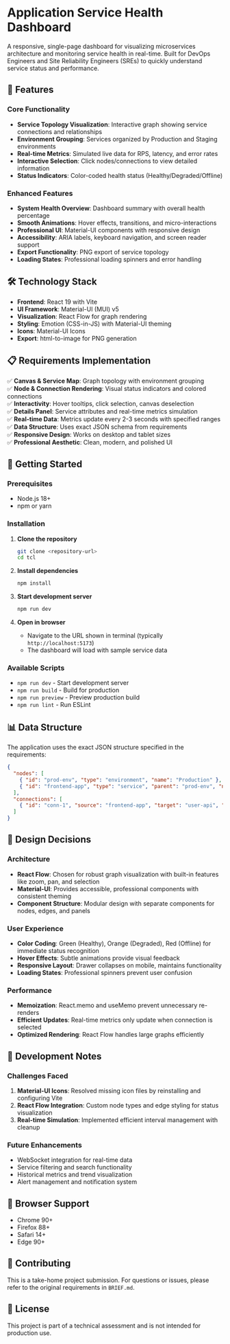 # Application Service Health Dashboard

A responsive, single-page dashboard for visualizing microservices architecture and monitoring service health in real-time. Built for DevOps Engineers and Site Reliability Engineers (SREs) to quickly understand service status and performance.

## 🚀 Features

### Core Functionality
- **Service Topology Visualization**: Interactive graph showing service connections and relationships
- **Environment Grouping**: Services organized by Production and Staging environments
- **Real-time Metrics**: Simulated live data for RPS, latency, and error rates
- **Interactive Selection**: Click nodes/connections to view detailed information
- **Status Indicators**: Color-coded health status (Healthy/Degraded/Offline)

### Enhanced Features
- **System Health Overview**: Dashboard summary with overall health percentage
- **Smooth Animations**: Hover effects, transitions, and micro-interactions
- **Professional UI**: Material-UI components with responsive design
- **Accessibility**: ARIA labels, keyboard navigation, and screen reader support
- **Export Functionality**: PNG export of service topology
- **Loading States**: Professional loading spinners and error handling

## 🛠️ Technology Stack

- **Frontend**: React 19 with Vite
- **UI Framework**: Material-UI (MUI) v5
- **Visualization**: React Flow for graph rendering
- **Styling**: Emotion (CSS-in-JS) with Material-UI theming
- **Icons**: Material-UI Icons
- **Export**: html-to-image for PNG generation

## 📋 Requirements Implementation

✅ **Canvas & Service Map**: Graph topology with environment grouping  
✅ **Node & Connection Rendering**: Visual status indicators and colored connections  
✅ **Interactivity**: Hover tooltips, click selection, canvas deselection  
✅ **Details Panel**: Service attributes and real-time metrics simulation  
✅ **Real-time Data**: Metrics update every 2-3 seconds with specified ranges  
✅ **Data Structure**: Uses exact JSON schema from requirements  
✅ **Responsive Design**: Works on desktop and tablet sizes  
✅ **Professional Aesthetic**: Clean, modern, and polished UI  

## 🚀 Getting Started

### Prerequisites
- Node.js 18+ 
- npm or yarn

### Installation

1. **Clone the repository**
   ```bash
   git clone <repository-url>
   cd tcl
   ```

2. **Install dependencies**
   ```bash
   npm install
   ```

3. **Start development server**
   ```bash
   npm run dev
   ```

4. **Open in browser**
   - Navigate to the URL shown in terminal (typically `http://localhost:5173`)
   - The dashboard will load with sample service data

### Available Scripts

- `npm run dev` - Start development server
- `npm run build` - Build for production
- `npm run preview` - Preview production build
- `npm run lint` - Run ESLint

## 📊 Data Structure

The application uses the exact JSON structure specified in the requirements:

```json
{
  "nodes": [
    { "id": "prod-env", "type": "environment", "name": "Production" },
    { "id": "frontend-app", "type": "service", "parent": "prod-env", "name": "React Frontend", "tech": "React", "version": "2.1.0", "status": "HEALTHY" }
  ],
  "connections": [
    { "id": "conn-1", "source": "frontend-app", "target": "user-api", "status": "HEALTHY" }
  ]
}
```

## 🎨 Design Decisions

### Architecture
- **React Flow**: Chosen for robust graph visualization with built-in features like zoom, pan, and selection
- **Material-UI**: Provides accessible, professional components with consistent theming
- **Component Structure**: Modular design with separate components for nodes, edges, and panels

### User Experience
- **Color Coding**: Green (Healthy), Orange (Degraded), Red (Offline) for immediate status recognition
- **Hover Effects**: Subtle animations provide visual feedback
- **Responsive Layout**: Drawer collapses on mobile, maintains functionality
- **Loading States**: Professional spinners prevent user confusion

### Performance
- **Memoization**: React.memo and useMemo prevent unnecessary re-renders
- **Efficient Updates**: Real-time metrics only update when connection is selected
- **Optimized Rendering**: React Flow handles large graphs efficiently

## 🔧 Development Notes

### Challenges Faced
1. **Material-UI Icons**: Resolved missing icon files by reinstalling and configuring Vite
2. **React Flow Integration**: Custom node types and edge styling for status visualization
3. **Real-time Simulation**: Implemented efficient interval management with cleanup

### Future Enhancements
- WebSocket integration for real-time data
- Service filtering and search functionality
- Historical metrics and trend visualization
- Alert management and notification system

## 📱 Browser Support

- Chrome 90+
- Firefox 88+
- Safari 14+
- Edge 90+

## 🤝 Contributing

This is a take-home project submission. For questions or issues, please refer to the original requirements in `BRIEF.md`.

## 📄 License

This project is part of a technical assessment and is not intended for production use.
